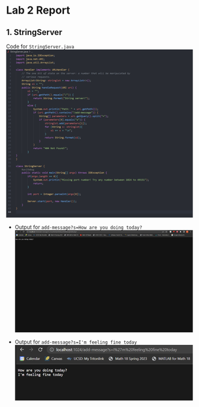 # Lab 2 Report

## 1. StringServer
Code for `StringServer.java` <br />
![Code for StringServer.java](stringserver_code.png) 

- Output for `add-message?s=How are you doing today?`
![How are you doing today?](stringserver_output1.png) 

- Output for `add-message?s=I'm feeling fine today`
![I'm feeling fine today](stringserver_output2.png) 

